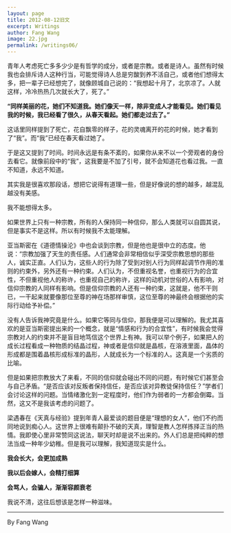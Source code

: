 ```yaml
---
layout: page
title: 2012-08-12旧文
excerpt: Writings
author: Fang Wang
image: 22.jpg
permalink: /writings06/
---
```


青年人考虑死亡多多少少是有哲学的成分，或者是宗教。或者是诗人。虽然有时候我也会排斥诗人这种行当，可能觉得诗人总是穷酸到养不活自己，或者他们想得太多，把一辈子已经想完了，就像顾城自己说的：“我想起十月了，北京凉了。人就这样，冷冷热热几次就长大了，死了。”

**“同样美丽的花，她们不知道我。她们像天一样，除非变成人才能看见。她们看见我的时候，我已经看了很久，从春天看起。她们都走过去了。”**

这话里同样提到了死亡，花自飘零的样子，花的灵魂离开的花的时候，她才看到了“我”。而“我”已经在春天看过她了。

于是这又提到了时间。时间永远是有条不紊的，如果你从来不以一个旁观者的身份去看它。就像前段中的“我”，这我要是不加了引号，就不会知道花也看过我。一直不知道，永远不知道。

其实我是很喜欢那段话，想把它说得有道理一些，但是好像说的想的越多，越混乱越没有美感。

我不能想得太多。

如果世界上只有一种宗教，所有的人保持同一种信仰，那么人类就可以自圆其说，但是事实不是这样。所以有时候我不太能理解。

亚当斯密在《道德情操沦》中也会谈到宗教，但是他也是很中立的态度。他说：“宗教加强了天生的责任感。人们通常会非常相信似乎深受宗教思想的那些人，诚实正直。人们认为，这些人的行为除了受到对别人行为同样起调节作用的准则的约束外，另外还有一种约束。人们认为，不但重视名誉，也重视行为的合宜性，不但重视他人的称许，也重视自己的称许，这样的动机对世俗的人有影响，对信仰宗教的人同样有影响。但是信仰宗教的人还有一种约束，这就是，他不干则已，一干起来就要像那位至尊的神在场那样审慎，这位至尊的神最终会根据他的实际行动给予补偿。”

没有人告诉我神究竟是什么。如果它等同与信仰，那我便是可以理解的。我尤其喜欢的是亚当斯密提出来的一个概念，就是“情感和行为的合宜性”，有时候我会觉得宗教对人的约束并不是盲目地笃信这个世界上有神。我可以举个例子，如果把人的成长过程看成一种物质的结晶过程，神或者是信仰就是晶核，在溶液里面，晶体的形成都是围着晶核形成标准的晶形，人就成长为一个标准的人。这真是一个劣质的比喻。

但是如果把宗教放大了来看，不同的信仰就会碰出不同的问题，有时候它们甚至会与自己矛盾。“是否应该对反叛者保持信任，是否应该对异教徒保持信任？”学者们会讨论这样的问题。当情绪激化到一定程度时，他们作为弱者的一方都会倒霉。当然，这又不是我该考虑的问题了。

梁遇春在《天真与经验》提到年青人最爱谈的题目便是“理想的女人”，他们不约而同地说到痴心人。这世界上很难有颠扑不破的天真，理智是教人怎样拣择正当的热情。我即使心里非常赞同这说法，聊天时却是说不出来的。外人们总是把纯粹的想法当成一种年少幼稚。但是我可以理解，我知道现实是什么。

**我会长大，会更加成熟**

**我以后会嫁人，会精打细算**

**会骂人，会骗人，渐渐容颜衰老**

我说不清，这往后想该是怎样一种滋味。



****

By Fang Wang